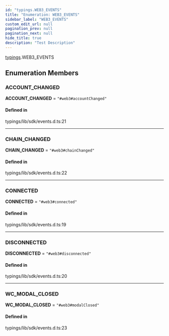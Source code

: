 ```yaml
---
id: "typings.WEB3_EVENTS"
title: "Enumeration: WEB3_EVENTS"
sidebar_label: "WEB3_EVENTS"
custom_edit_url: null
pagination_prev: null
pagination_next: null
hide_title: true
description: "Test Description"
---
```


[typings](../namespaces/typings.md).WEB3_EVENTS

## Enumeration Members

### ACCOUNT\_CHANGED

 **ACCOUNT\_CHANGED** = ``"#web3#accountChanged"``

#### Defined in

typings/lib/sdk/events.d.ts:21

___

### CHAIN\_CHANGED

 **CHAIN\_CHANGED** = ``"#web3#chainChanged"``

#### Defined in

typings/lib/sdk/events.d.ts:22

___

### CONNECTED

 **CONNECTED** = ``"#web3#connected"``

#### Defined in

typings/lib/sdk/events.d.ts:19

___

### DISCONNECTED

 **DISCONNECTED** = ``"#web3#disconnected"``

#### Defined in

typings/lib/sdk/events.d.ts:20

___

### WC\_MODAL\_CLOSED

 **WC\_MODAL\_CLOSED** = ``"#web3#modalClosed"``

#### Defined in

typings/lib/sdk/events.d.ts:23
